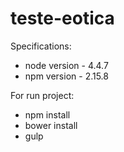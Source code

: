 # teste-eotica
Specifications:
- node version - 4.4.7
- npm version - 2.15.8

For run project:
- npm install
- bower install
- gulp
